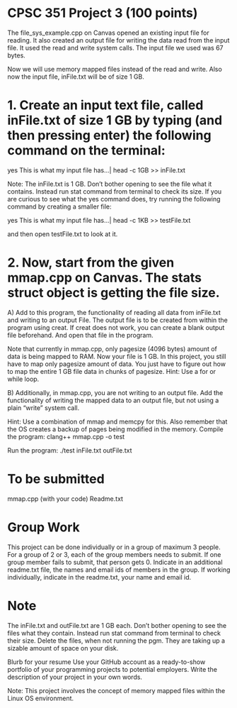 # CPSC 351 Project 3 (100 points)
The file_sys_example.cpp on Canvas opened an existing input file for reading. It also created an output file for writing the data read from the input file. It used the read and write system calls. The input file we used was 67 bytes.

Now we will use memory mapped files instead of the read and write. Also now the input file, inFile.txt will be of size 1 GB.

# 1. Create an input text file, called inFile.txt of size 1 GB by typing (and then pressing enter) the following command on the terminal:

yes This is what my input file has...| head -c 1GB >> inFile.txt

Note: The inFile.txt is 1 GB. Don’t bother opening to see the file what it contains. Instead run stat command from terminal to check its size. If you are curious to see what the yes command does, try running the following command by creating a smaller file:

yes This is what my input file has...| head -c 1KB >> testFile.txt

and then open testFile.txt to look at it.

# 2. Now, start from the given mmap.cpp on Canvas. The stats struct object is getting the file size.

A) Add to this program, the functionality of reading all data from inFile.txt and writing to an output File. 
The output file is to be created from within the program using creat. If creat does not work, you can create a blank output file beforehand. 
And open that file in the program.

Note that currently in mmap.cpp, only pagesize (4096 bytes) amount of data is being mapped to RAM. Now your file is 1 GB. 
In this project, you still have to map only pagesize amount of data. 
You just have to figure out how to map the entire 1 GB file data in chunks of pagesize. Hint: Use a for or while loop.

B) Additionally, in mmap.cpp, you are not writing to an output file. 
Add the functionality of writing the mapped data to an output file, but not using a plain “write” system call.

Hint: Use a combination of mmap and memcpy for this. Also remember that the OS creates a backup of pages being modified in the memory.
Compile the program:
clang++ mmap.cpp -o test

Run the program:
./test inFile.txt outFile.txt

# To be submitted
mmap.cpp (with your code)
Readme.txt

# Group Work
This project can be done individually or in a group of maximum 3 people. 
For a group of 2 or 3, each of the group members needs to submit. 
If one group member fails to submit, that person gets 0. 
Indicate in an additional readme.txt file, the names and email ids of members in the group. 
If working individually, indicate in the readme.txt, your name and email id.

# Note
The inFile.txt and outFile.txt are 1 GB each. 
Don’t bother opening to see the files what they contain. 
Instead run stat command from terminal to check their size. 
Delete the files, when not running the pgm. 
They are taking up a sizable amount of space on your disk.

Blurb for your resume
Use your GitHub account as a ready-to-show portfolio of your programming projects to potential employers. Write the description of your project in your own words.

Note: This project involves the concept of memory mapped files within the Linux OS environment.
